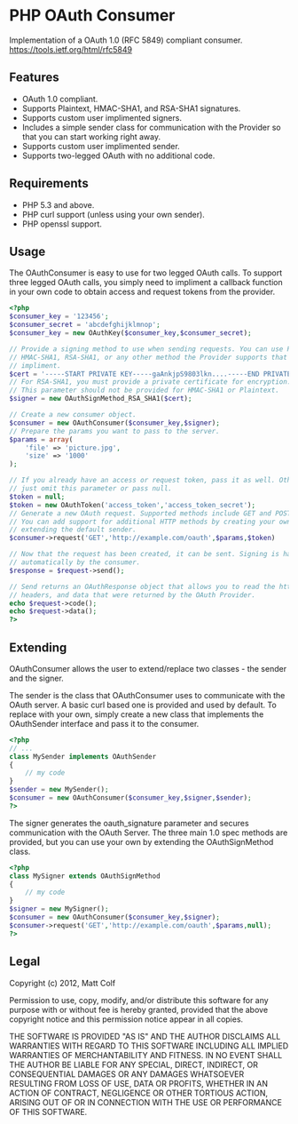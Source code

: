 PHP OAuth Consumer
==================

Implementation of a OAuth 1.0 (RFC 5849) compliant consumer.
https://tools.ietf.org/html/rfc5849

Features
--------

- OAuth 1.0 compliant.
- Supports Plaintext, HMAC-SHA1, and RSA-SHA1 signatures.
- Supports custom user implimented signers.
- Includes a simple sender class for communication with the Provider so that
  you can start working right away.
- Supports custom user implimented sender.
- Supports two-legged OAuth with no additional code.

Requirements
------------

- PHP 5.3 and above.
- PHP curl support (unless using your own sender).
- PHP openssl support.

Usage
-----

The OAuthConsumer is easy to use for two legged OAuth calls. To support three
legged OAuth calls, you simply need to impliment a callback function in your 
own code to obtain access and request tokens from the provider.

```php
<?php
$consumer_key = '123456';
$consumer_secret = 'abcdefghijklmnop';
$consumer_key = new OAuthKey($consumer_key,$consumer_secret);

// Provide a signing method to use when sending requests. You can use Plaintext,
// HMAC-SHA1, RSA-SHA1, or any other method the Provider supports that you 
// impliment.
$cert = '-----START PRIVATE KEY-----gaAnkjpS9803lkn....-----END PRIVATE KEY-----';
// For RSA-SHA1, you must provide a private certificate for encryption.
// This parameter should not be provided for HMAC-SHA1 or Plaintext.
$signer = new OAuthSignMethod_RSA_SHA1($cert);

// Create a new consumer object.
$consumer = new OAuthConsumer($consumer_key,$signer);
// Prepare the params you want to pass to the server.
$params = array(
	'file' => 'picture.jpg',
	'size' => '1000'
);

// If you already have an access or request token, pass it as well. Otherwise, 
// just omit this parameter or pass null.
$token = null;
$token = new OAuthToken('access_token','access_token_secret');
// Generate a new OAuth request. Supported methods include GET and POST.
// You can add support for additional HTTP methods by creating your own or
// extending the default sender.
$consumer->request('GET','http://example.com/oauth',$params,$token)

// Now that the request has been created, it can be sent. Signing is handled
// automatically by the consumer.
$response = $request->send();

// Send returns an OAuthResponse object that allows you to read the http code,
// headers, and data that were returned by the OAuth Provider.
echo $request->code();
echo $request->data();
?>
```

Extending
---------

OAuthConsumer allows the user to extend/replace two classes - the sender and 
the signer.

The sender is the class that OAuthConsumer uses to communicate with the OAuth
server. A basic curl based one is provided and used by default. To replace with
your own, simply create a new class that implements the OAuthSender interface
and pass it to the consumer.

```php
<?php
// ...
class MySender implements OAuthSender
{
	// my code
}
$sender = new MySender();
$consumer = new OAuthConsumer($consumer_key,$signer,$sender);
?>
```

The signer generates the oauth_signature parameter and secures communication
with the OAuth Server. The three main 1.0 spec methods are provided, but you 
can use your own by extending the OAuthSignMethod class.

```php
<?php
class MySigner extends OAuthSignMethod
{
	// my code
}
$signer = new MySigner();
$consumer = new OAuthConsumer($consumer_key,$signer);
$consumer->request('GET','http://example.com/oauth',$params,null);
?>
```

Legal
-----

Copyright (c) 2012, Matt Colf

Permission to use, copy, modify, and/or distribute this software for any
purpose with or without fee is hereby granted, provided that the above
copyright notice and this permission notice appear in all copies.

THE SOFTWARE IS PROVIDED "AS IS" AND THE AUTHOR DISCLAIMS ALL WARRANTIES
WITH REGARD TO THIS SOFTWARE INCLUDING ALL IMPLIED WARRANTIES OF
MERCHANTABILITY AND FITNESS. IN NO EVENT SHALL THE AUTHOR BE LIABLE FOR
ANY SPECIAL, DIRECT, INDIRECT, OR CONSEQUENTIAL DAMAGES OR ANY DAMAGES
WHATSOEVER RESULTING FROM LOSS OF USE, DATA OR PROFITS, WHETHER IN AN
ACTION OF CONTRACT, NEGLIGENCE OR OTHER TORTIOUS ACTION, ARISING OUT OF
OR IN CONNECTION WITH THE USE OR PERFORMANCE OF THIS SOFTWARE.